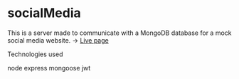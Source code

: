 # socialMedia

This is a  server made to communicate with a MongoDB  database for a mock social media website. ->  [Live page]()


Technologies used

node 
express 
mongoose 
jwt 

